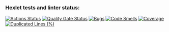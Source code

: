 ### Hexlet tests and linter status:
[![Actions Status](https://github.com/Kseolis/qa-auto-engineer-javascript-project-44/actions/workflows/hexlet-check.yml/badge.svg)](https://github.com/Kseolis/qa-auto-engineer-javascript-project-44/actions)
[![Quality Gate Status](https://sonarcloud.io/api/project_badges/measure?project=Kseolis_qa-auto-engineer-javascript-project-44&metric=alert_status)](https://sonarcloud.io/summary/new_code?id=Kseolis_qa-auto-engineer-javascript-project-44)
[![Bugs](https://sonarcloud.io/api/project_badges/measure?project=Kseolis_qa-auto-engineer-javascript-project-44&metric=bugs)](https://sonarcloud.io/summary/new_code?id=Kseolis_qa-auto-engineer-javascript-project-44)
[![Code Smells](https://sonarcloud.io/api/project_badges/measure?project=Kseolis_qa-auto-engineer-javascript-project-44&metric=code_smells)](https://sonarcloud.io/summary/new_code?id=Kseolis_qa-auto-engineer-javascript-project-44)
[![Coverage](https://sonarcloud.io/api/project_badges/measure?project=Kseolis_qa-auto-engineer-javascript-project-44&metric=coverage)](https://sonarcloud.io/summary/new_code?id=Kseolis_qa-auto-engineer-javascript-project-44)
[![Duplicated Lines (%)](https://sonarcloud.io/api/project_badges/measure?project=Kseolis_qa-auto-engineer-javascript-project-44&metric=duplicated_lines_density)](https://sonarcloud.io/summary/new_code?id=Kseolis_qa-auto-engineer-javascript-project-44)